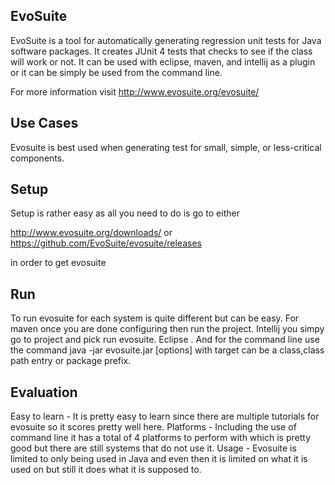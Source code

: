 ## EvoSuite

EvoSuite is a tool for automatically generating regression unit tests for Java software packages. It creates JUnit 4 tests that checks to see if the class will work or not.
It can be used with eclipse, maven, and intellij as a plugin or it can be simply be used from the command line.

For more information visit http://www.evosuite.org/evosuite/


## Use Cases



Evosuite is best used when generating test for small, simple, or less-critical components.


## Setup

Setup is rather easy as all you need to do is go to either

http://www.evosuite.org/downloads/ or https://github.com/EvoSuite/evosuite/releases

in order to get evosuite


## Run

To run evosuite for each system is quite different but can be easy. For maven once you are done configuring then run the project. Intellij you simpy go to project and pick run evosuite. Eclipse . And for the command line use the command java -jar evosuite.jar [options] with target can be a class,class path entry or package prefix.


## Evaluation 

Easy to learn - It is pretty easy to learn since there are multiple tutorials for evosuite so it scores pretty well here.
Platforms - Including the use of command line it has a total of 4 platforms to perform with which is pretty good but there are still systems that do not use it.
Usage - Evosuite is limited to only being used in Java and even then it is limited on what it is used on but still it does what it is supposed to.
